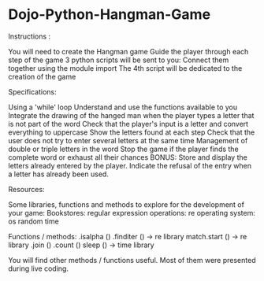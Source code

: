 # Dojo-Python-Hangman-Game
Instructions :

You will need to create the Hangman game
Guide the player through each step of the game
3 python scripts will be sent to you:
Connect them together using the module import
The 4th script will be dedicated to the creation of the game

Specifications:

Using a 'while' loop
Understand and use the functions available to you
Integrate the drawing of the hanged man when the player types a letter that is not part of the word
Check that the player's input is a letter and convert everything to uppercase
Show the letters found at each step
Check that the user does not try to enter several letters at the same time
Management of double or triple letters in the word
Stop the game if the player finds the complete word or exhaust all their chances
BONUS: Store and display the letters already entered by the player. Indicate the refusal of the entry when a letter has already been used.

Resources:

Some libraries, functions and methods to explore for the development of your game:
Bookstores:
regular expression operations: re
operating system: os
random
time

Functions / methods:
.isalpha ()
.finditer () -> re library
match.start () -> re library
.join ()
.count ()
sleep () -> time library

You will find other methods / functions useful. Most of them were presented during live coding.
